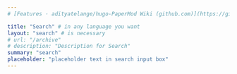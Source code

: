 ```yaml
---
# [Features · adityatelange/hugo-PaperMod Wiki (github.com)](https://github.com/adityatelange/hugo-PaperMod/wiki/Features#search-page)

title: "Search" # in any language you want
layout: "search" # is necessary
# url: "/archive"
# description: "Description for Search"
summary: "search"
placeholder: "placeholder text in search input box"
---
```

